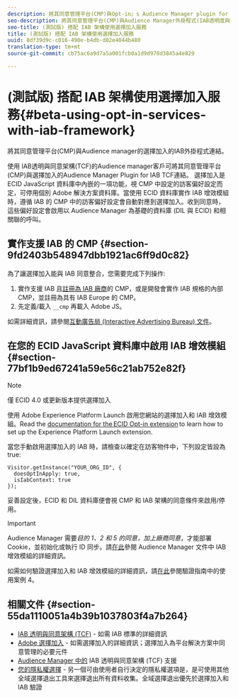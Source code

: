 ```yaml
---
description: 將其同意管理平台(CMP)與Opt-in』s Audience Manager plugin for IAB Transparency and Connection Framework(TCF)連結。
seo-description: 將其同意管理平台(CMP)與Audience Manager外掛程式(IAB透明度與同意框架(TCF)連接。
seo-title: (測試版) 搭配 IAB 架構使用選擇加入服務
title: (測試版) 搭配 IAB 架構使用選擇加入服務
uuid: 8df39d9c-c016-490e-b4db-d02e4044b480
translation-type: tm+mt
source-git-commit: cb75ac6a9d7a5a001fcb0a1d9d978d3845a4e829

---
```



# (測試版) 搭配 IAB 架構使用選擇加入服務{#beta-using-opt-in-services-with-iab-framework}

將其同意管理平台(CMP)與Audience manager的選擇加入的IAB外掛程式連結。

使用 [](https://iabtechlab.com/standards/gdpr-transparency-and-consent-framework/) IAB透明與同意架構(TCF)的Audience manager客戶可將其同意管理平台(CMP)與選擇加入的Audience Manager Plugin for IAB TCF連結。 選擇加入是 ECID JavaScript 資料庫中內嵌的一項功能，視 CMP 中設定的訪客偏好設定而定，可停用個別 Adobe 解決方案資料庫。當使用 ECID 資料庫實作 IAB 增效模組時，遵循 IAB 的 CMP 中的訪客偏好設定會自動對應到選擇加入。收到同意時，這些偏好設定會啟用以 Audience Manager 為基礎的資料庫 (DIL 與 ECID) 和相關聯的呼叫。

## 實作支援 IAB 的 CMP {#section-9fd2403b548947dbb1921ac6ff9d0c82}

為了讓選擇加入能與 IAB 同意整合，您需要完成下列操作:

1. 實作支援 IAB 且[註冊為 IAB 廠商](https://vendorlist.consensu.org/vendorlist.json)的 CMP，或是開發會實作 IAB 規格的內部 CMP，並註冊為具有 IAB Europe 的 CMP。
1. 先定義/載入 `__cmp` 再載入 Adobe JS。

如需詳細資訊，請參閱[互動廣告局 (Interactive Advertising Bureau) 文件](https://github.com/InteractiveAdvertisingBureau/GDPR-Transparency-and-Consent-Framework/blob/master/v1.1%20Implementation%20Guidelines.md)。

## 在您的 ECID JavaScript 資料庫中啟用 IAB 增效模組 {#section-77bf1b9ed67241a59e56c21ab752e82f}

>[!NOTE]
>
>僅 ECID 4.0 或更新版本提供選擇加入

使用 Adobe Experience Platform Launch 啟用您網站的選擇加入和 IAB 增效模組。Read the [documentation for the ECID Opt-in extension](https://marketing-beta.adobe.com/resources/help/launch/ecid-optin/) to learn how to set up the Experience Platform Launch extension.

當您手動啟用選擇加入的 IAB 時，請檢查以確定在訪客物件中，下列設定皆設為 true:

```
Visitor.getInstance("YOUR_ORG_ID", {  
  doesOptInApply: true,   
  isIabContext: true   
});
```

妥善設定後，ECID 和 DIL 資料庫便會視 CMP 和 IAB 架構的同意條件來啟用/停用。

>[!IMPORTANT]
>
>Audience Manager 需要&#x200B;*目的 1、2 和 5 的同意，加上廠商同意*，才能部署 Cookie，並初始化或執行 ID 同步。請[在此](https://marketing-beta.adobe.com/resources/help/aam/iab-support/aam-iab-support.html)參閱 Audience Manager 文件中 IAB 增效模組的詳細資訊。

如需如何驗證選擇加入和 IAB 增效模組的詳細資訊，請[在此](../../implementation-guides/opt-in-service/testing-optin-and-iab-plugin.md#section-ca5c6f92fbdf4fd29b4acb6b644efbd0)參閱驗證指南中的使用案例 4。

## 相關文件 {#section-55da1110051a4b39b1037803f4a7b264}

* [IAB 透明與同意架構 (TCF)](https://iabtechlab.com/standards/gdpr-transparency-and-consent-framework/) - 如需 IAB 標準的詳細資訊
* [Adobe 選擇加入](../../implementation-guides/opt-in-service/optin-overview.md#concept-f9b5db0d27a245fbadd3e19162319360) - 如需選擇加入的詳細資訊；選擇加入為平台解決方案中同意管理的必要元件
* [Audience Manager 中的](https://marketing-beta.adobe.com/resources/help/aam/iab-support/aam-iab-support.html) IAB 透明與同意架構 (TCF) 支援
* [您的隱私權選擇](https://www.adobe.com/privacy/opt-out.html#customeruse) - 另一個可由使用者自行決定的隱私權選項是，是可使用其他全域選擇退出工具來選擇退出所有資料收集。全域選擇退出優先於選擇加入和 IAB 驗證

